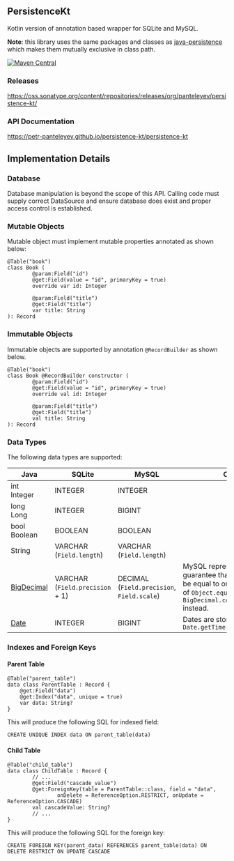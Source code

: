 ## PersistenceKt

Kotlin version of annotation based wrapper for SQLite and MySQL.

**Note**: this library uses the same packages and classes as [java-persistence](https://github.com/petr-panteleyev/java-persistence)
which makes them mutually exclusive in class path.

[![Maven Central](https://maven-badges.herokuapp.com/maven-central/org.panteleyev/persistence-kt/badge.svg)](https://maven-badges.herokuapp.com/maven-central/org.panteleyev/persistence-kt/)

### Releases

https://oss.sonatype.org/content/repositories/releases/org/panteleyev/persistence-kt/

### API Documentation

https://petr-panteleyev.github.io/persistence-kt/persistence-kt

## Implementation Details

### Database

Database manipulation is beyond the scope of this API. Calling code must supply correct DataSource and ensure database
does exist and proper access control is established. 

### Mutable Objects

Mutable object must implement mutable properties annotated as shown below:

```
@Table("book")
class Book (
        @param:Field("id")
        @get:Field(value = "id", primaryKey = true)
        override var id: Integer
        
        @param:Field("title")
        @get:Field("title")
        var title: String
): Record
```

### Immutable Objects

Immutable objects are supported by annotation ```@RecordBuilder``` as shown below.

```
@Table("book")
class Book @RecordBuilder constructor (
        @param:Field("id")
        @get:Field(value = "id", primaryKey = true)
        override val id: Integer
        
        @param:Field("title")
        @get:Field("title")
        val title: String
): Record
```

### Data Types

The following data types are supported:

| Java | SQLite | MySQL | Comment |
|---|---|---|---|
|int<br>Integer|INTEGER|INTEGER| |
|long<br>Long|INTEGER|BIGINT| |
|bool<br>Boolean|BOOLEAN|BOOLEAN| |
|String|VARCHAR (`Field.length`)|VARCHAR (`Field.length`)| |
|[BigDecimal](https://docs.oracle.com/javase/8/docs/api/java/math/BigDecimal.html)|VARCHAR (`Field.precision` + 1)|DECIMAL (`Field.precision`, `Field.scale`)|MySQL representation does not guarantee that retrieved value will be equal to original one by means of `Object.equals(Object)`. Use `BigDecimal.compareTo(BigDecimal)` instead.|
|[Date](https://docs.oracle.com/javase/8/docs/api/java/util/Date.html)|INTEGER|BIGINT|Dates are stored as long using `Date.getTime()`|

### Indexes and Foreign Keys

#### Parent Table

```
@Table("parent_table")
data class ParentTable : Record {
    @get:Field("data")
    @get:Index("data", unique = true)
    var data: String?
}
```

This will produce the following SQL for indexed field:

```CREATE UNIQUE INDEX data ON parent_table(data)```

#### Child Table

```
@Table("child_table")
data class ChildTable : Record {
        // ...
        @get:Field("cascade_value")
        @get:ForeignKey(table = ParentTable::class, field = "data",
                onDelete = ReferenceOption.RESTRICT, onUpdate = ReferenceOption.CASCADE)
        val cascadeValue: String?
        // ...
}
```

This will produce the following SQL for the foreign key:

```CREATE FOREIGN KEY(parent_data) REFERENCES parent_table(data) ON DELETE RESTRICT ON UPDATE CASCADE```
